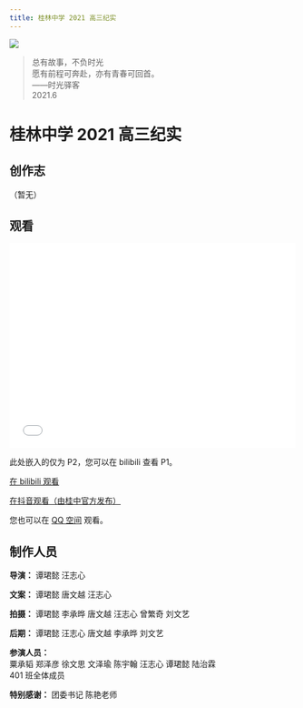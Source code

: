 ```yaml
---
title: 桂林中学 2021 高三纪实
---
```


![](/detail/gaosan2021.png)

> 总有故事，不负时光  
> 愿有前程可奔赴，亦有青春可回首。  
> ——时光驿客  
> 2021.6

# 桂林中学 2021 高三纪实

## 创作志

（暂无）

## 观看

<iframe src="//player.bilibili.com/player.html?aid=846076793&bvid=BV1s54y1G7i9&cid=352124375&page=2" scrolling="no" border="0" frameborder="no" framespacing="0" allowfullscreen="true" width="100%" height="360"> </iframe>

此处嵌入的仅为 P2，您可以在 bilibili 查看 P1。

[在 bilibili 观看](https://www.bilibili.com/video/BV1s54y1G7i9)

[在抖音观看（由桂中官方发布）](https://v.douyin.com/eCQm76C/)

您也可以在 [QQ 空间](https://3020148211.qzone.qq.com) 观看。

## 制作人员

**导演：** 谭珺懿 汪志心

**文案：** 谭珺懿 唐文越 汪志心

**拍摄：** 谭珺懿 李承晔 唐文越 汪志心 曾繁奇 刘文艺

**后期：** 谭珺懿 汪志心 唐文越 李承晔 刘文艺

**参演人员：**  
粟承韬 郑泽彦 徐文思 文泽瑜 陈宇翰 汪志心 谭珺懿 陆治霖  
401 班全体成员

**特别感谢：** 团委书记 陈艳老师